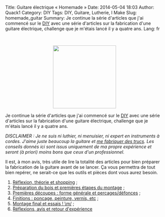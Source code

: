 Title: Guitare électrique « Homemade »
Date: 2014-05-04 18:03
Author: Quack1
Category: DIY
Tags: DIY, Guitare, Lutherie, I Make
Slug: homemade_guitar
Summary: Je continue la série d'articles que j'ai commencé sur le [DIY](/tag/diy.html) avec une série d'articles sur la fabrication d'une guitare électrique, challenge que je m'étais lancé il y a quatre ans.
Lang: fr

&nbsp;
<div align=center><img src="/upload/homemade_guitar_header.png" align="center" height="200" /></div>

Je continue la série d'articles que j'ai commencé sur le [DIY](/tag/diy.html) avec une série d'articles sur la fabrication d'une guitare électrique, challenge que je m'étais lancé il y a quatre ans.

_DISCLAIMER : Je ne suis ni luthier, ni menuisier, ni expert en instruments à cordes. J'aime juste beaucoup la guitare et [me fabriquer des trucs](tag/i-make.html). Les conseils donnés ici sont issus uniquement de ma propre expérience et seront (à priori) moins bons que ceux d'un professionnel._

Il est, à mon avis, très utile de lire la totalité des articles pour bien préparer la fabrication de la guitare avant de se lancer. Ça vous permettra de tout bien repérer, ne serait-ce que les outils et pièces dont vous aurez besoin.

1. [Réflexion, théorie et shopping]({filename}/homemade_guitar_1.md) ;
1. [Préparation du bois et premières étapes du montage]({filename}/homemade_guitar_2.md) ;
1. [Premières découpes : forme générale et percages/défonces]({filename}/homemade_guitar_3.md) ;
1. [Finitions : poncage, peinture, vernis, etc]({filename}/homemade_guitar_4.md) ;
1. [Montage final et essais ! \m/]({filename}/homemade_guitar_5.md) ;
1. [Réflexions, avis et retour d'expérience]({filename}/homemade_guitar_rex.md)